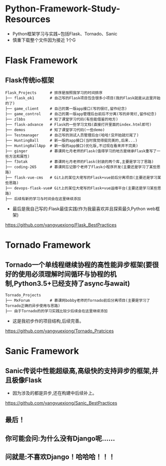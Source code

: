# Python-Framework-Study-Resources
* Python框架学习与实践~包括Flask、Tornado、Sanic
* 慎重下载整个文件因为接近 1个G

# Flask Framework
## Flask传统io框架
```
Flask_Projects      # 排序是按照我学习的时间排序
├── flask_ok1       # 自己写的Flask项目包含很多小项目(我的Flask就是从这里开始的了)
├── game_client     # 自己的第一版app接口(写的很烂,留作纪念)
├── game_control    # 自己的第一版app管理后台前后不分离(写的非常烂,留作纪念)
├── zlbbs           # 知了课堂学习代码(有些能借鉴的地方)
├── flask-advance   # Flask的一些学习文档(直接打开里面的index.html即可)
├── demos           # 知了课堂学习代码(一些demo)
├── Testmanager     # 自己写的测试人员管理后台(哈哈!没开始就烂尾了)
├── HuntingBall     # 新一版的app接口(当时我觉得挺完美的,后来...)
├── HuntingBallApp  # 新一版的app接口(优化版,不过现在看来并不完美)
├── ginger          # 慕课网七月老师的Flask(值得学习的地方是继承Flask重写了一些方法和属性)
├── f3otak          # 慕课网七月老师的Flask(封装的两个库,主要是学习了思路)
├── coding-265      # 慕课网忘记那个老师了Flask小程序开发(主要还是学习了某些思路)
├── flask-vue-cms   # Git上的某位大佬写的Flask+vue前后分离项目(主要还是学习某些思路)
├── devops-flask-vue# Git上的某位大佬写的Flask+vue运维平台(主要还是学习某些思路)
├── 后续有新的学习与时间会在这里继续添加

```
* 最后是我自己写的:Flask最佳实践(作为我最喜欢并且探索最久Python web框架)

https://github.com/yangyuexiong/Flask_BestPractices


# Tornado Framework
## Tornado一个单线程继续协程的高性能异步框架(要很好的使用必须理解时间循环与协程的机制,Python3.5+已经支持了async与await)
```
Tornado_Projects
├── MxForum         # 慕课网bobby老师的Tornado前后分离项目(主要是学习了Tornado正确的异步使用与思路)
├── 由于Tornado的的学习实践比较少后续会在这里继续添加
```
* 这是我初步作的项目结构,后续完善。

https://github.com/yangyuexiong/Tornado_Pratcices


# Sanic Framework
## Sanic传说中性能超级高,高级快的支持异步的框架,并且极像Flask
* 因为涉及的都是异步,还在构建中后续补上。

https://github.com/yangyuexiong/Sanic_BestPractices


## 最后！
## 你可能会问:为什么没有Django呢...... 
## 问就是:不喜欢Django！哈哈哈！！！